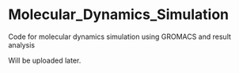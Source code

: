 # Molecular_Dynamics_Simulation
Code for molecular dynamics simulation using GROMACS and result analysis

Will be uploaded later.
